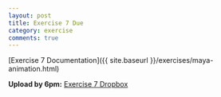 ```yaml
---
layout: post
title: Exercise 7 Due
category: exercise
comments: true
---
```


[Exercise 7 Documentation]({{ site.baseurl }}/exercises/maya-animation.html)

**Upload by 6pm:** [Exercise 7 Dropbox](https://psu.box.com/signup/collablink/d_6058207793/1162b1102a93c2)
